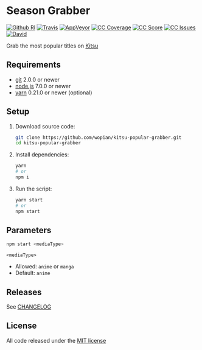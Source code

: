 # Season Grabber

[![Github Rl]][1]
[![Travis]][2]
[![AppVeyor]][3]
[![CC Coverage]][4]
[![CC Score]][5]
[![CC Issues]][6]
[![David]][7]

Grab the most popular titles on [Kitsu][0]

## Requirements

- [git](https://git-scm.com/) 2.0.0 or newer
- [node.js](https://nodejs.org) 7.0.0 or newer
- [yarn](https://https://yarnpkg.com) 0.21.0 or newer (optional)

## Setup

1. Download source code:

    ```bash
    git clone https://github.com/wopian/kitsu-popular-grabber.git
    cd kitsu-popular-grabber
    ```

1. Install dependencies:

    ```bash
    yarn
    # or
    npm i
    ```

1. Run the script:

    ```bash
    yarn start
    # or
    npm start
    ```

## Parameters

```bash
npm start <mediaType>
```

`<mediaType>`

- Allowed: `anime` or `manga`
- Default: `anime`

## Releases

See [CHANGELOG][8]

## License

All code released under the [MIT license][9]

[GitHub Rl]:https://img.shields.io/github/release/wopian/kitsu-popular-grabber.svg?style=flat-square
[Travis]:https://img.shields.io/travis/wopian/kitsu-popular-grabber/master.svg?style=flat-square&label=linux%20%26%20macOS
[CC Coverage]:https://img.shields.io/codeclimate/coverage/github/wopian/kitsu-popular-grabber.svg?style=flat-square
[CC Score]:https://img.shields.io/codeclimate/github/wopian/kitsu-popular-grabber.svg?style=flat-square
[CC Issues]:https://img.shields.io/codeclimate/issues/github/wopian/kitsu-popular-grabber.svg?style=flat-square
[David]:https://img.shields.io/david/wopian/kitsu-popular-grabber.svg?style=flat-square
[AppVeyor]:https://img.shields.io/appveyor/ci/wopian/kitsu-popular-grabber/master.svg?style=flat-square&label=windows

[0]:https://kitsu.io
[1]:https://github.com/wopian/kitsu-popular-grabber/releases
[2]:https://travis-ci.org/wopian/kitsu-popular-grabber
[3]:https://ci.appveyor.com/project/wopian/kitsu-popular-grabber
[4]:https://codeclimate.com/github/wopian/kitsu-popular-grabber/coverage
[5]:https://codeclimate.com/github/wopian/kitsu-popular-grabber
[6]:https://codeclimate.com/github/wopian/kitsu-popular-grabber/issues
[7]:https://david-dm.org/wopian/kitsu-popular-grabber
[8]:https://github.com/wopian/kitsu-popular-grabber/blob/master/CHANGELOG.md
[9]:https://github.com/wopian/kitsu-popular-grabber/blob/master/LICENSE.md
